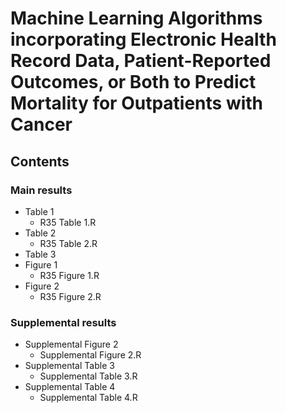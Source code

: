# Machine Learning Algorithms incorporating Electronic Health Record Data, Patient-Reported Outcomes, or Both to Predict Mortality for Outpatients with Cancer 
## Contents

### Main results
- Table 1
  - R35 Table 1.R
- Table 2
  - R35 Table 2.R
- Table 3
- Figure 1
  - R35 Figure 1.R
- Figure 2
  - R35 Figure 2.R

### Supplemental results
- Supplemental Figure 2
  - Supplemental Figure 2.R
- Supplemental Table 3
  - Supplemental Table 3.R
- Supplemental Table 4
  - Supplemental Table 4.R
